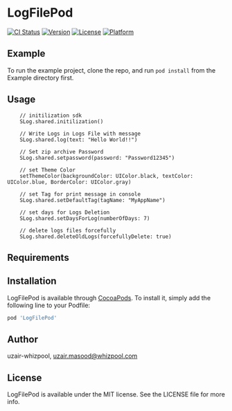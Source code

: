 # LogFilePod

[![CI Status](https://img.shields.io/travis/uzair-whizpool/LogFilePod.svg?style=flat)](https://travis-ci.org/uzair-whizpool/LogFilePod)
[![Version](https://img.shields.io/cocoapods/v/LogFilePod.svg?style=flat)](https://cocoapods.org/pods/LogFilePod)
[![License](https://img.shields.io/cocoapods/l/LogFilePod.svg?style=flat)](https://cocoapods.org/pods/LogFilePod)
[![Platform](https://img.shields.io/cocoapods/p/LogFilePod.svg?style=flat)](https://cocoapods.org/pods/LogFilePod)

## Example

To run the example project, clone the repo, and run `pod install` from the Example directory first.

## Usage

        // initilization sdk
        SLog.shared.initilization()
        
        // Write Logs in Logs File with message
        SLog.shared.log(text: "Hello World!!")
        
        // Set zip archive Password
        SLog.shared.setpassword(password: "Password12345")
        
        // set Theme Color
        setThemeColor(backgroundColor: UIColor.black, textColor: UIColor.blue, BorderColor: UIColor.gray)
        
        // set Tag for print message in console
        SLog.shared.setDefaultTag(tagName: "MyAppName") 
        
        // set days for Logs Deletion
        SLog.shared.setDaysForLog(numberOfDays: 7)
        
        // delete logs files forcefully
        SLog.shared.deleteOldLogs(forcefullyDelete: true)

## Requirements

## Installation

LogFilePod is available through [CocoaPods](https://cocoapods.org). To install
it, simply add the following line to your Podfile:

```ruby
pod 'LogFilePod'
```

## Author

uzair-whizpool, uzair.masood@whizpool.com

## License

LogFilePod is available under the MIT license. See the LICENSE file for more info.
